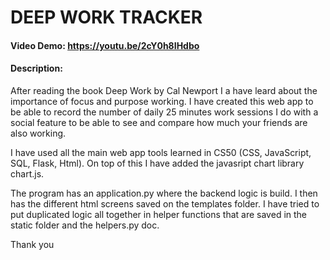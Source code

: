 # DEEP WORK TRACKER
#### Video Demo:  https://youtu.be/2cY0h8IHdbo
#### Description:
After reading the book Deep Work by Cal Newport I a have leard about the importance of focus and purpose working.
I have created this web app to be able to record the number of daily 25 minutes work sessions I do with a social feature to be able to see and compare how much your friends are also working.

I have used all the main web app tools learned in CS50 (CSS, JavaScript, SQL, Flask, Html). On top of this I have added the javasript chart library chart.js.


The program has an application.py where the backend logic is build.
I then has the different html screens saved on the templates folder.
I have tried to put duplicated logic all together in helper functions that are saved in the static folder and the helpers.py doc.

Thank you